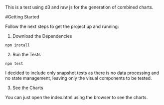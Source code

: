 This is a test using d3 and raw js for the generation of combined charts.

#Getting Started

Follow the next steps to get the project up and running:

1. Download the Dependencies

```npm install```

2. Run the Tests

```npm test```

I decided to include only snapshot tests as there is no data processing and no state management, leaving only the visual components to be tested. 

3. See the Charts

You can just open the index.html using the browser to see the charts.